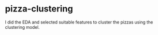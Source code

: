 # pizza-clustering
I did the EDA and selected suitable features to cluster the pizzas using the clustering model.
